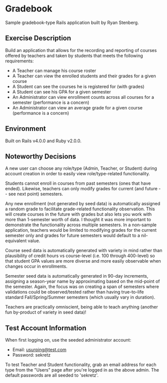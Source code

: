 # Gradebook

Sample gradebook-type Rails application built by Ryan Stenberg.

## Exercise Description

Build an application that allows for the recording and reporting of courses offered by teachers and taken by students that meets the following requirements:

* A Teacher can manage his course roster
* A Teacher can view the enrolled students and their grades for a given course
* A Student can see the courses he is registered for (with grades)
* A Student can see his GPA for a given semester
* An Administrator can view enrollment counts across all courses for a semester (performance is a concern)
* An Administrator can view an average grade for a given course (performance is a concern)

## Environment
Built on Rails v4.0.0 and Ruby v2.0.0.

## Noteworthy Decisions
A new user can choose any role/type (Admin, Teacher, or Student) during account creation in order to easily view role/type-related functionality.

Students cannot enroll in courses from past semesters (ones that have ended).  Likewise, teachers can only modify grades for current (and future -- see next point) semesters.

Any new enrollment (not generated by seed data) is automatically assigned a random grade to facilitate grade-related functionality observation.  This will create courses in the future with grades but also lets you work with more than 1-semester worth of data.  I thought it was more important to demonstrate the functionality across multiple semesters.  In a non-sample application, teachers would be limited to modifying grades for the current semester only and grades for future semesters would default to a nil-equivalent value.

Course seed data is automatically generated with variety in mind rather than plausibility of credit hours vs course-level (i.e. 100 through 400-level) so that student GPA values are more diverse and more easily observable when changes occur in enrollments.

Semester seed data is automatically generated in 90-day increments, assigning a season-year name by approximating based on the mid-point of the semester.  Again, the focus was on creating a span of semesters where validations could be observed/tested rather than having true-to-life standard Fall/Spring/Summer semesters (which usually vary in duration).

Teachers are practically omniscient, being able to teach anything (another fun by-product of variety in seed data)!

## Test Account Information
When first logging on, use the seeded administrator account:
* Email: usurping@test.com
* Password: sekretz

To test Teacher and Student functionality, grab an email address for each type from the "Users" page after you're logged in as the above admin.  The default passwords are all seeded to 'sekretz'.